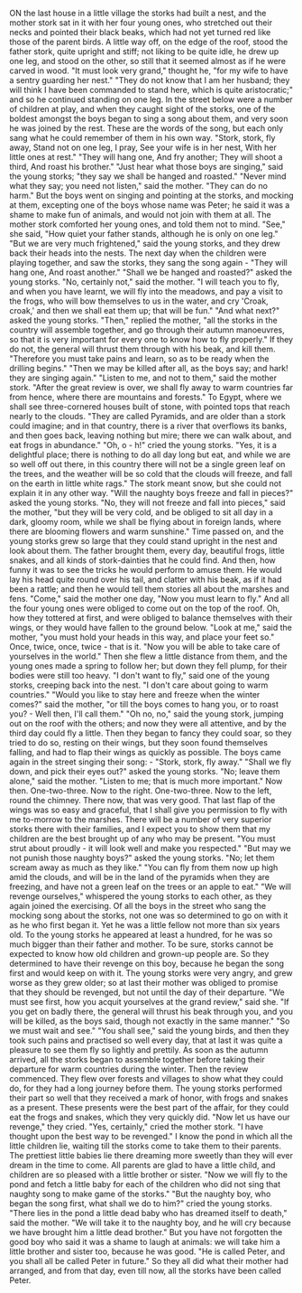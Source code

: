 ON the last house in a little village the storks had built a nest, and the mother stork sat in it with her four young ones, who stretched out their necks and pointed their black beaks, which had not yet turned red like those of the parent birds.
A little way off, on the edge of the roof, stood the father stork, quite upright and stiff; not liking to be quite idle, he drew up one leg, and stood on the other, so still that it seemed almost as if he were carved in wood.
"It must look very grand," thought he, "for my wife to have a sentry guarding her nest."
"They do not know that I am her husband; they will think I have been commanded to stand here, which is quite aristocratic;" and so he continued standing on one leg.
In the street below were a number of children at play, and when they caught sight of the storks, one of the boldest amongst the boys began to sing a song about them, and very soon he was joined by the rest.
These are the words of the song, but each only sang what he could remember of them in his own way.
"Stork, stork, fly away, Stand not on one leg, I pray, See your wife is in her nest, With her little ones at rest."
"They will hang one, And fry another; They will shoot a third, And roast his brother."
"Just hear what those boys are singing," said the young storks; "they say we shall be hanged and roasted."
"Never mind what they say; you need not listen," said the mother.
"They can do no harm."
But the boys went on singing and pointing at the storks, and mocking at them, excepting one of the boys whose name was Peter; he said it was a shame to make fun of animals, and would not join with them at all.
The mother stork comforted her young ones, and told them not to mind.
"See," she said, "How quiet your father stands, although he is only on one leg."
"But we are very much frightened," said the young storks, and they drew back their heads into the nests.
The next day when the children were playing together, and saw the storks, they sang the song again -
"They will hang one, And roast another."
"Shall we be hanged and roasted?" asked the young storks.
"No, certainly not," said the mother.
"I will teach you to fly, and when you have learnt, we will fly into the meadows, and pay a visit to the frogs, who will bow themselves to us in the water, and cry 'Croak, croak,' and then we shall eat them up; that will be fun."
"And what next?" asked the young storks.
"Then," replied the mother, "all the storks in the country will assemble together, and go through their autumn manoeuvres, so that it is very important for every one to know how to fly properly."
If they do not, the general will thrust them through with his beak, and kill them.
"Therefore you must take pains and learn, so as to be ready when the drilling begins."
"Then we may be killed after all, as the boys say; and hark! they are singing again."
"Listen to me, and not to them," said the mother stork.
"After the great review is over, we shall fly away to warm countries far from hence, where there are mountains and forests."
To Egypt, where we shall see three-cornered houses built of stone, with pointed tops that reach nearly to the clouds.
"They are called Pyramids, and are older than a stork could imagine; and in that country, there is a river that overflows its banks, and then goes back, leaving nothing but mire; there we can walk about, and eat frogs in abundance."
"Oh, o - h!" cried the young storks.
"Yes, it is a delightful place; there is nothing to do all day long but eat, and while we are so well off out there, in this country there will not be a single green leaf on the trees, and the weather will be so cold that the clouds will freeze, and fall on the earth in little white rags."
The stork meant snow, but she could not explain it in any other way.
"Will the naughty boys freeze and fall in pieces?" asked the young storks.
"No, they will not freeze and fall into pieces," said the mother, "but they will be very cold, and be obliged to sit all day in a dark, gloomy room, while we shall be flying about in foreign lands, where there are blooming flowers and warm sunshine."
Time passed on, and the young storks grew so large that they could stand upright in the nest and look about them.
The father brought them, every day, beautiful frogs, little snakes, and all kinds of stork-dainties that he could find.
And then, how funny it was to see the tricks he would perform to amuse them.
He would lay his head quite round over his tail, and clatter with his beak, as if it had been a rattle; and then he would tell them stories all about the marshes and fens.
"Come," said the mother one day, "Now you must learn to fly."
And all the four young ones were obliged to come out on the top of the roof.
Oh, how they tottered at first, and were obliged to balance themselves with their wings, or they would have fallen to the ground below.
"Look at me," said the mother, "you must hold your heads in this way, and place your feet so."
Once, twice, once, twice - that is it.
"Now you will be able to take care of yourselves in the world."
Then she flew a little distance from them, and the young ones made a spring to follow her; but down they fell plump, for their bodies were still too heavy.
"I don't want to fly," said one of the young storks, creeping back into the nest.
"I don't care about going to warm countries."
"Would you like to stay here and freeze when the winter comes?" said the mother, "or till the boys comes to hang you, or to roast you? - Well then, I'll call them."
"Oh no, no," said the young stork, jumping out on the roof with the others; and now they were all attentive, and by the third day could fly a little.
Then they began to fancy they could soar, so they tried to do so, resting on their wings, but they soon found themselves falling, and had to flap their wings as quickly as possible.
The boys came again in the street singing their song: -
"Stork, stork, fly away."
"Shall we fly down, and pick their eyes out?" asked the young storks.
"No; leave them alone," said the mother.
"Listen to me; that is much more important."
Now then.
One-two-three.
Now to the right.
One-two-three.
Now to the left, round the chimney.
There now, that was very good.
That last flap of the wings was so easy and graceful, that I shall give you permission to fly with me to-morrow to the marshes.
There will be a number of very superior storks there with their families, and I expect you to show them that my children are the best brought up of any who may be present.
"You must strut about proudly - it will look well and make you respected."
"But may we not punish those naughty boys?" asked the young storks.
"No; let them scream away as much as they like."
"You can fly from them now up high amid the clouds, and will be in the land of the pyramids when they are freezing, and have not a green leaf on the trees or an apple to eat."
"We will revenge ourselves," whispered the young storks to each other, as they again joined the exercising.
Of all the boys in the street who sang the mocking song about the storks, not one was so determined to go on with it as he who first began it.
Yet he was a little fellow not more than six years old.
To the young storks he appeared at least a hundred, for he was so much bigger than their father and mother.
To be sure, storks cannot be expected to know how old children and grown-up people are.
So they determined to have their revenge on this boy, because he began the song first and would keep on with it.
The young storks were very angry, and grew worse as they grew older; so at last their mother was obliged to promise that they should be revenged, but not until the day of their departure.
"We must see first, how you acquit yourselves at the grand review," said she.
"If you get on badly there, the general will thrust his beak through you, and you will be killed, as the boys said, though not exactly in the same manner."
"So we must wait and see."
"You shall see," said the young birds, and then they took such pains and practised so well every day, that at last it was quite a pleasure to see them fly so lightly and prettily.
As soon as the autumn arrived, all the storks began to assemble together before taking their departure for warm countries during the winter.
Then the review commenced.
They flew over forests and villages to show what they could do, for they had a long journey before them.
The young storks performed their part so well that they received a mark of honor, with frogs and snakes as a present.
These presents were the best part of the affair, for they could eat the frogs and snakes, which they very quickly did.
"Now let us have our revenge," they cried.
"Yes, certainly," cried the mother stork.
"I have thought upon the best way to be revenged."
I know the pond in which all the little children lie, waiting till the storks come to take them to their parents.
The prettiest little babies lie there dreaming more sweetly than they will ever dream in the time to come.
All parents are glad to have a little child, and children are so pleased with a little brother or sister.
"Now we will fly to the pond and fetch a little baby for each of the children who did not sing that naughty song to make game of the storks."
"But the naughty boy, who began the song first, what shall we do to him?" cried the young storks.
"There lies in the pond a little dead baby who has dreamed itself to death," said the mother.
"We will take it to the naughty boy, and he will cry because we have brought him a little dead brother."
But you have not forgotten the good boy who said it was a shame to laugh at animals: we will take him a little brother and sister too, because he was good.
"He is called Peter, and you shall all be called Peter in future."
So they all did what their mother had arranged, and from that day, even till now, all the storks have been called Peter.
